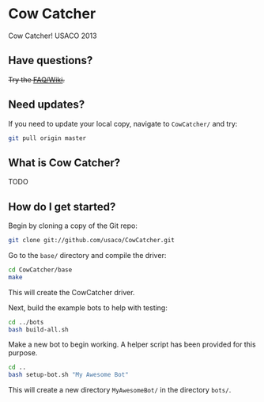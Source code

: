 Cow Catcher
===========

Cow Catcher! USACO 2013

## Have questions?

~~Try the [FAQ/Wiki](http://github.com/usaco/CowCatcher/wiki).~~

## Need updates?

If you need to update your local copy, navigate to `CowCatcher/` and try:

```bash
git pull origin master
```

## What is Cow Catcher?

TODO

## How do I get started?

Begin by cloning a copy of the Git repo:

```bash
git clone git://github.com/usaco/CowCatcher.git
```

Go to the `base/` directory and compile the driver:

```bash
cd CowCatcher/base
make
```

This will create the CowCatcher driver.

Next, build the example bots to help with testing:

```bash
cd ../bots
bash build-all.sh
```

Make a new bot to begin working. A helper script has been provided for this purpose.

```bash
cd ..
bash setup-bot.sh "My Awesome Bot"
```

This will create a new directory `MyAwesomeBot/` in the directory `bots/`.
